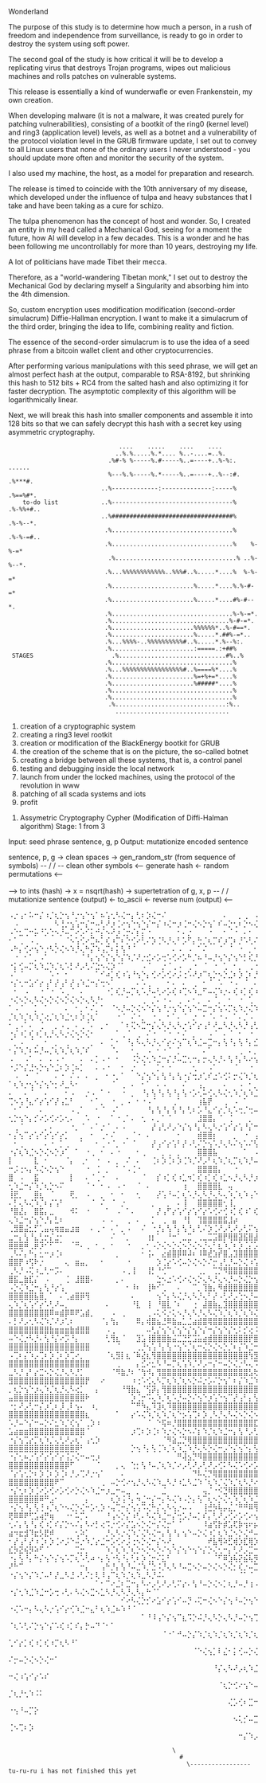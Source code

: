 Wonderland

The purpose of this study is to determine how much a person, in a rush of freedom and independence from surveillance, is ready to go in order to destroy the system using soft power. 

The second goal of the study is how critical it will be to develop a replicating virus that destroys Trojan programs, wipes out malicious machines and rolls patches on vulnerable systems.


This release is essentially a kind of wunderwafle or even Frankenstein, my own creation.

When developing malware (it is not a malware, it was created purely for patching vulnerabilities), consisting of a bootkit of the ring0 (kernel level) and ring3 (application level) levels, as well as a botnet and a vulnerability of the protocol violation level in the GRUB firmware update, I set out to convey to all Linux users that none of the ordinary users I never understood - you should update more often and monitor the security of the system.

I also used my machine, the host, as a model for preparation and research.

The release is timed to coincide with the 10th anniversary of my disease, which developed under the influence of tulpa and heavy substances that I take and have been taking as a cure for schizo.

The tulpa phenomenon has the concept of host and wonder. So, I created an entity in my head called a Mechanical God, seeing for a moment the future, how AI will develop in a few decades. This is a wonder and he has been following me uncontrollably for more than 10 years, destroying my life.

A lot of politicians have made Tibet their mecca.

Therefore, as a "world-wandering Tibetan monk," I set out to destroy the Mechanical God by declaring myself a Singularity and absorbing him into the 4th dimension.

So, custom encryption uses modification modification (second-order simulacrum) Diffie-Hallman encryption. I want to make it a simulacrum of the third order, bringing the idea to life, combining reality and fiction.

The essence of the second-order simulacrum is to use the idea of a seed phrase from a bitcoin wallet client and other cryptocurrencies.

After performing various manipulations with this seed phrase, we will get an almost perfect hash at the output, comparable to RSA-8192, but shrinking this hash to 512 bits + RC4 from the salted hash and also optimizing it for faster decryption. The asymptotic complexity of this algorithm will be logarithmically linear.

Next, we will break this hash into smaller components and assemble it into 128 bits so that we can safely decrypt this hash with a secret key using asymmetric cryptography.

                                   ....    .....    ....    ....                                    
                                  ..%.%.....%.*.... %..-....=..%.                                   
                                .%#-% %-----%.#-----%..=----+..%-%:.         ......                 
                                %---%.%-----%.*-----%..=----+..%--:#.       .%***#.                 
                              ..%-------------:--------------:-----%       .%==%#*.                 
        to-do list            ..%----------------------------------%      .%-%%+#..                 
                              ..%##################################%     .%-%--*.                   
                               .%..................................%    .%-%-=#..                   
                               .%..................................%    %-%-=*                      
                                .%..................................% ..%-%--*.                      
                               .%...%%%%%%%%%%%%..%%%#..%.....*....%  %-%-=*                        
                               .%.......................%.....*....%.%-#-=*                         
                               .%.......................%.....*....#%-#--*.                         
                               .%..................................%-%-=*.                          
                               .%.................................%-#-=*.                           
                               .%.......................%%%%%%*..%-#==*.                            
                               .%.......................%.....*.##%-=*..                            
                               .%...%%%%-..%%%%%%%%%%#..%.....*.%--%:.                              
                               .%.......................:=====.:+##%                                
     STAGES                      .%..............................#%..%                                
                               .%..................................%                                
                               .%...%%%%%%%%%%%%%%%%%#..%====%*....%                                
                               .%.......................%=+%+=*....%                                
                               .%.......................%#####*....%                                
                               .%..................................%                                
                               .%..................................%                                
                                .%...............................:%..                               
                                  ................................       


1) creation of a cryptographic system
2) creating a ring3 level rootkit
3) creation or modification of the BlackEnergy bootkit for GRUB
4) the creation of the scheme that is on the picture, the so-called botnet
5) creating a bridge between all these systems, that is, a control panel
6) testing and debugging inside the local network
7) launch from under the locked machines, using the protocol of the revolution in www
8) patching of all scada systems and iots
9) profit



1. Assymetric Cryptography Cypher (Modification of Diffi-Halman algorithm)
Stage: 1 from 3

Input: seed phrase sentence, g, p
Output: mutationize encoded sentence

sentence, p, g -> clean spaces -> gen_random_str (from sequence of symbols) --
                                                                            /
                                                                           /
       --  clean other symbols <-- generate hash <- random permutations <--
       \
        \
          --> to ints (hash) -> x = nsqrt(hash) -> supertetration of g, x, p --
                                                                              /
                                                                             /
    mutationize sentence (output) <-  to_ascii <- reverse num (output)   <--  



⠠⡐⢠⠂⠥⠒⡌⠰⡈⢆⡑⢢⠘⡐⢢⠑⢢⠁⠦⢡⢂⠣⢌⠒⡄⢃⠆⡱⢌⠒⠌⠀⠀⠀⠀⠀⠀⠀⠀⠀⠀⠀⠄⠀⠀⡀⢀⠀⠠⠀⠠⠀⠀⠀⠀⠀⠀⠀⠣⢘⡐⢢⢡⠒⡌⠒⠤⢃⠜⡰⢈⠔⢢⠑⢢⠑⡌⠒⡌⠰⢌⠒⡰⢈⠒⢌⠢⡑⢢⠁⠎⠤⡑⢂⠆⡑⠢⢌
⠠⠑⣂⢉⠒⡥⠘⡡⢑⠢⡘⠤⡉⠔⡡⠊⡅⠚⡌⠢⠜⡰⢈⡒⠌⡆⡍⠐⠀⠀⠀⠀⠀⠂⠄⡐⠀⠀⠀⠐⠀⠀⠂⠈⠐⠀⠄⠂⠀⠂⠁⢀⠀⠠⢀⠀⠀⠀⡀⠀⠈⠢⢡⢊⠔⣉⠦⡁⢎⠰⡉⠆⡑⢊⠔⢃⠌⡱⢈⠣⡘⢄⠃⡡⠋⡄⢓⡈⢆⡉⠎⡰⢉⠆⡘⠡⢃⠌
⠠⠓⡄⢊⠔⢢⠑⡐⠣⡑⢌⠢⠱⡘⢄⠓⡌⠱⢠⡉⠆⡅⢣⠘⠈⠀⠀⠀⠀⠀⠀⠀⠄⠠⠀⠠⠀⠁⠌⠀⠀⠈⠀⠈⠀⠐⠀⡀⠂⠀⠐⠀⠂⠁⡀⠠⠁⠀⠀⠀⠀⠀⠀⠈⠘⡄⢢⠑⡌⢢⠑⡌⠱⡈⠜⡐⣊⠔⡡⢒⠡⢊⠔⡡⠓⡈⠦⠘⠤⡘⢢⠑⡌⢢⠑⡃⢎⡘
⠐⡅⢊⠤⡉⢆⠱⣈⠱⡈⢆⠡⡃⠜⡠⢃⠌⣑⠢⢌⡱⠈⠁⠀⠀⠀⠠⠈⠀⠀⡐⠈⢀⠠⠀⢀⠐⠀⠈⠀⠐⠀⢁⠀⠂⡀⠀⢀⠐⠠⠁⠈⠀⠀⠀⠀⠀⠡⠐⠀⠂⠀⠀⠀⠀⠀⠁⠊⠴⡁⢎⠰⢡⠘⢢⠑⡄⢊⠔⡡⢊⠔⡨⢐⠡⠜⡰⠉⢆⡑⠢⡑⣈⠆⡱⢈⠆⡘
⠐⡌⢂⠒⣡⠊⡔⢠⠃⡜⢠⠃⡜⢠⠱⣈⠒⡌⢒⠢⠁⠀⠀⠀⠀⠄⠡⢀⠀⠀⠀⠂⠄⠀⠄⠀⢀⠀⠂⠈⠀⠡⠀⠐⠠⠀⠈⠀⠄⠀⠂⠀⠠⠀⠀⠐⠈⠐⠀⠡⢀⠈⠀⠄⠀⠀⠀⠀⠐⡁⢎⡘⠤⡉⢆⠡⡘⠤⢃⠔⡡⢎⠰⢉⠢⠱⣀⠋⠤⢌⠱⡐⠄⢎⠰⡁⢎⠰
⠐⢌⠢⡑⢄⠣⢌⠢⡑⢌⠢⡑⢌⠢⡑⢄⠣⡘⠂⠀⠀⠀⠀⠁⠀⠀⢀⠀⡈⠄⠐⠠⠀⢀⠀⠄⠂⡀⠀⠄⠈⡀⠀⠂⠀⠐⠀⢁⠀⠁⠠⠈⠀⠀⡁⠀⠁⠀⠀⠀⠄⠀⠂⡀⠂⠌⡀⠁⠀⠈⠢⡘⠤⡑⢌⠢⠑⡌⢢⠘⡐⢢⠑⡌⢢⠑⠤⣉⠒⡌⢢⠡⡉⢆⠱⡐⢌⠱
⡈⢆⠱⡈⢆⠱⡈⢔⡈⢆⠱⣈⢂⠆⡱⢈⢆⠁⠀⠀⠀⠐⠈⠀⠌⠐⡀⠀⠐⢀⠀⠂⠁⠄⠈⠀⡐⠀⠂⠈⠄⠐⠠⠀⠁⠄⡈⠠⠀⠂⢀⠠⠁⠄⠀⢈⠀⠀⡀⠠⢀⠀⠄⢀⠈⠄⠀⡀⠂⠀⠀⠁⠆⢍⠢⣉⠒⡌⢄⠣⡘⢄⠣⡐⢡⠊⡔⢠⠃⠜⣀⠣⡘⢄⠣⡘⢠⢃
⠐⡌⠰⡁⢎⠰⡁⢆⡘⢄⠣⡐⢌⠢⡑⢌⠂⠀⠀⠀⠀⠁⢀⠈⠀⢀⠀⠌⠐⠀⠈⠐⠀⠂⠌⠀⡀⠀⠀⠠⠈⠀⠄⠈⠀⠂⠀⠐⠀⠈⡀⠠⠀⠈⢀⠀⠂⠀⡀⠀⢀⠀⠈⠀⠀⡀⠀⠄⠀⡁⠂⠀⠘⡄⠣⢄⠣⡘⢄⠊⡔⠌⢢⠉⢆⠱⣈⠤⣉⠒⡄⢣⠘⡄⢣⠘⡄⣊
⠂⡌⠱⡈⠆⠥⡘⠤⡈⢆⠱⡈⢆⠱⡈⠎⠀⠀⠀⠀⠈⠄⠀⠀⠂⡀⠀⠠⠀⠂⠐⠈⠀⡁⠀⠀⠀⠀⠄⠁⠀⠀⠀⠀⠀⢀⠀⠄⡀⠠⠀⠀⠠⠁⠀⠄⠀⠄⠠⠐⠀⠀⠀⠄⠀⠄⡁⠠⠐⠀⠂⠀⠀⠨⡑⢌⢂⠱⣈⠒⡌⡘⠤⣉⢂⠒⡄⡒⢄⠣⡘⠄⢣⠘⡄⠣⠔⢢
⠐⡨⠑⡌⣘⠢⡑⢢⠑⣈⠆⡱⢈⠦⡁⠀⠀⠄⠠⠐⠀⠀⠂⠀⡐⠀⠈⠀⠀⡁⠂⠐⠀⠀⠀⠀⢂⠀⠀⠠⠁⠀⠀⠀⠈⠀⠀⠐⠀⠀⠠⠀⠐⠀⠈⠀⠀⠀⠄⠐⠀⠌⠠⠀⠄⠀⡀⠀⠂⠐⡀⠁⠀⠀⠑⡌⢢⠑⡄⢣⠘⡄⢣⠐⡌⢒⡰⢁⠎⣐⠡⢊⠅⡒⢌⠱⡈⢆
⠁⢆⠱⡐⢢⠑⡌⢢⠑⡂⠜⣀⠣⠂⠀⠀⠀⠀⠀⠀⠈⠀⢀⠀⠄⠀⠂⠁⠀⠄⠠⠀⠀⠀⠌⠀⠀⢠⡀⠀⠀⠀⠄⠀⠀⠠⠀⠂⡀⠄⠀⠀⠄⠈⠀⠀⠄⠀⠀⠀⠂⠠⠀⠀⡐⠠⠀⠁⠐⠀⠀⠐⠀⡀⠀⠘⡄⢣⠘⡄⢣⠘⡄⢣⠐⡡⢂⠥⢊⢄⠣⢌⢂⠱⡈⢆⠱⣈
⢉⠢⢡⠘⣄⠊⡔⢡⠊⡜⢠⣁⠃⠀⠀⠀⠂⠁⡀⠀⠐⠀⡀⠠⠀⠂⠐⠠⠈⠀⠀⠀⢀⠁⠀⠀⠀⢰⣧⡟⠀⠀⢀⠀⠠⠀⠁⠀⠀⠀⠂⠁⠈⠀⠀⠄⠀⠀⠀⠀⠀⠠⢀⠁⠀⠀⠂⠈⠀⠠⠁⠀⠀⠀⠀⠀⠘⡄⢣⠘⡄⢣⠘⡄⢃⠆⡡⠘⣄⠊⡔⡈⢆⠡⢒⡈⢒⠤
⢂⡑⢢⠑⡄⡊⠔⡡⢊⠔⡡⢂⠄⠀⠀⠡⠀⠐⠀⠀⠁⠐⢀⠁⠄⠀⢂⠀⠄⡀⠁⠈⠀⠀⠀⠀⠀⣸⣿⣿⡄⠈⠀⢈⠀⠀⠀⡀⠀⠀⢀⠈⠀⠀⠀⠀⡀⠄⠀⠀⠀⠐⡀⠈⠀⠄⠁⡐⠈⠀⠄⠠⠀⠀⠀⠀⠀⡜⢠⢃⠜⡠⠑⡌⢢⠘⡄⠣⢄⠣⡐⢡⠊⡔⢡⠘⡌⠒
⠂⡌⢢⠉⡔⢡⠊⡔⢡⠊⡔⡁⠀⠀⡀⠀⠂⠀⢀⠂⠌⠀⠀⡀⠈⠐⠀⠄⠀⠀⠀⠀⠀⠂⠀⠀⠀⣾⣿⣿⡆⠀⠀⠀⡀⠀⠐⠀⢠⠀⠂⢀⠀⠀⠀⠀⠄⠐⠀⡁⢀⠀⠀⠁⠀⠀⠂⢀⠐⠈⡀⠐⠀⠈⠀⠀⠀⡜⢠⠊⡔⢡⠃⡜⠠⢃⠌⡑⢢⠡⡘⢄⠣⠌⢢⠡⠌⢣
⠐⡌⢆⠱⣈⠢⡑⢌⠢⡑⡰⠁⠀⠁⠀⠐⢀⠀⠂⠀⠄⠐⠀⠀⠀⠂⢀⠀⠀⠁⡀⢀⠀⡀⠀⠀⠀⣿⣿⣿⣧⠀⠀⠀⠀⠀⠁⠀⠠⡇⠀⠀⠀⠀⣇⠀⠂⠀⠀⠀⠈⡄⠀⢀⠂⠀⠐⠀⠠⠀⡀⠀⠌⠀⠄⠀⠀⢈⠆⡱⢈⠆⡱⢈⠱⡈⠜⡠⠃⢆⠱⡈⢆⡉⢆⠱⡘⠤
⠒⡨⢐⠢⡄⠣⢌⠢⡑⢢⠑⠀⠀⠀⠀⠐⠀⢈⠀⡀⠀⠁⠈⠠⢈⠐⠀⠀⠀⠀⠀⠀⠀⠀⠀⠀⠀⣿⣿⣿⣿⡄⠀⠀⠐⠀⠀⠀⠀⣿⠀⠠⠀⠀⣯⠀⠀⠀⠀⠀⠀⡇⠀⠀⠄⠈⢀⠐⠀⠀⠄⠀⠀⠀⠀⠈⠀⠀⡎⠰⡁⢎⠰⣁⠲⡁⢎⠰⡁⢎⠰⣁⠢⡘⢄⠣⡘⡰
⢂⠱⣈⠒⡌⠱⡈⢆⡑⠢⠍⠀⠀⠀⠀⠈⠐⠀⠂⠠⠀⠠⠐⠀⠀⠈⠀⠄⠀⠀⠀⠀⠀⠀⢰⠀⠀⣿⣿⣿⣿⣇⠀⢤⠀⠀⠀⠀⠀⢸⣟⡀⠀⠀⣿⣆⠀⠈⠀⠀⠀⢟⡀⠀⠠⠀⠀⡀⠀⠂⠀⠂⠀⠀⢂⠀⠀⠀⡜⢡⠘⠤⡁⢆⠡⡘⢄⠣⡘⢄⠣⢄⠱⡈⢆⠱⢠⠑
⠄⡃⢄⠣⢌⠱⡈⠆⡌⢡⠃⠀⠀⠀⠀⠀⠈⠀⠌⠀⠈⠀⡐⠀⠀⠀⠀⠀⡀⠀⠀⡀⠀⠄⢸⠀⠀⣿⣿⣿⣿⣿⢂⢸⡀⠀⠀⠀⠀⠘⣿⣜⡄⠀⣿⣯⡄⣀⠀⠀⠀⠺⠅⠀⠐⠀⠀⠀⠁⠀⠠⠀⠁⠄⠀⠀⠀⠀⡜⢠⠋⡔⢡⠊⡔⢡⠊⡔⠡⢊⠔⢊⠰⡁⢎⠰⠁⢎
⢄⠱⣈⠒⡌⢢⠑⡘⡄⣃⠆⠀⠀⠀⠀⠀⠀⠀⠠⠀⠄⠀⠀⢀⠀⠄⠀⠀⡁⠀⢀⠀⣤⠀⠘⡇⠀⢹⣿⣿⣿⣿⣯⣸⡴⠀⠀⠀⠀⢀⣻⣿⣬⣂⡋⢁⣤⢤⢶⣶⣤⣰⣶⠀⠀⠄⢀⠐⠀⠄⠁⡀⠠⠀⠀⠌⠀⠐⡘⡄⢣⠘⡄⢣⠘⡄⢃⠌⡱⢈⠜⡠⢃⠜⡠⢃⠍⢢
⣀⠒⡄⢣⠘⣄⢃⡒⡌⣐⠂⠀⠀⠀⠀⠀⠀⠀⠀⠀⠌⠀⠈⡀⠀⠀⠀⢰⡆⠁⠀⠘⠒⠁⣀⣉⠀⢀⣀⣉⣩⣿⡟⢿⣿⣽⣯⣿⣼⣿⣿⣿⠿⢀⡿⡹⠊⠋⠉⠁⠀⠈⠛⠄⢀⠀⠂⢀⠀⠂⠀⠀⠐⠀⠀⡀⠂⠠⡑⢌⠢⡑⢌⠢⡑⢌⠢⡘⢄⠃⣆⠱⡈⠆⡱⢈⡌⡡
⢀⠣⠌⡄⠓⡄⣂⠒⡰⢈⠆⠀⠀⠀⠀⠀⠀⠀⠀⠀⠀⡀⠀⠀⠀⠀⠂⢨⠄⠀⣔⣾⣿⡿⠿⠼⠆⠸⠿⣞⣱⡞⣿⣠⣹⣿⣿⣿⣿⣿⣿⡟⠰⢫⠗⡐⠀⠀⠀⠀⢄⠀⣶⣤⡀⠀⠀⠂⠀⠀⠀⠀⠐⠀⠀⠀⠀⠀⡱⢈⡔⠡⢊⠤⡑⢌⠢⡑⠌⡒⢠⢃⡘⠤⡑⢌⠰⢡
⢀⠣⡘⠠⢍⠰⣀⢃⠒⡩⠄⠀⠀⠀⠀⠀⠀⠀⠀⠀⠀⠀⠠⢀⢸⠀⠀⢸⡃⠘⢊⠉⠀⠀⠀⠀⠀⢀⡀⠀⢉⡙⠻⣿⣿⣿⣿⣿⣿⣿⣯⣀⣷⣏⡌⠀⠠⠀⠀⠀⢈⠀⣸⣿⣿⠄⠀⠀⠀⠀⡀⠄⠀⠀⠀⠀⠀⠀⣑⠢⣐⠡⢊⠔⢌⠢⡑⢄⠣⡘⢄⠢⡘⠤⡑⢌⡑⢢
⠠⡑⢌⠱⣈⠒⡄⢣⠘⡔⢡⠀⠀⠀⠀⠀⠀⠀⠀⠀⠀⠀⠀⠂⠸⠆⠀⢸⠷⠊⢁⠀⠀⠄⠀⠀⠉⡀⢹⣷⡄⠻⣾⣿⣿⣿⣿⣿⣿⣿⣿⣿⣿⣿⣧⣿⡀⠁⠀⠄⢁⣴⣿⡿⢻⠀⠀⠀⠀⠀⠀⠀⠀⠄⠀⠀⠀⠀⢢⠑⡄⠣⢌⡘⢄⠣⡘⢄⠃⡜⠠⢃⠜⡠⢑⠢⡘⠤
⢄⠱⡈⢆⢡⠊⡔⠡⢃⠜⠤⡀⠀⠀⠀⠀⠀⠀⠀⠄⠀⠀⠀⠀⠘⣇⠀⢸⠀⠘⣿⣇⠈⠆⠀⠀⢐⠀⣼⣿⣷⣄⣹⣿⣿⣿⣿⣿⣿⣿⣿⣿⣿⣿⣿⣿⣿⠿⠶⣾⡿⠿⠟⣡⣾⡀⠀⠀⠀⠠⠀⢀⠀⠀⠀⠀⢀⠠⢅⠪⡐⢅⠢⡘⢄⠣⡘⢄⠣⢌⠱⡈⢆⠱⡈⢆⠱⢌
⠄⡃⠜⡠⢂⠣⢌⠱⡈⠜⡰⢁⠆⠀⠀⠀⠀⠀⠈⡄⢳⡄⠀⠀⠀⠿⡄⢾⣿⣦⣘⠿⣷⣤⣁⣈⣴⣾⣿⢿⣿⣿⣿⣿⣿⣿⣿⣿⣿⣿⣿⣿⣿⣿⣿⣿⣿⣷⣶⣶⣶⣷⣾⣿⣿⠀⠀⠀⠠⢀⠀⠀⠀⠀⠀⠀⠤⢃⡌⢢⠑⡌⢢⠑⡌⢢⠑⡌⠒⡌⢢⠑⡌⢂⠅⡊⢔⠨
⠤⠑⢌⡐⠣⡘⠄⢣⠘⡌⠔⡩⠘⡄⠀⠀⠀⠀⠀⢃⢻⣆⠈⠀⠀⣹⣡⢸⣿⣿⣿⣷⣬⣉⣙⣋⣩⣥⣴⣾⣿⣿⣿⣿⣿⣿⣿⡟⣿⣿⣿⣿⣿⣿⣿⣿⣿⣿⣿⣿⣿⣿⣿⣿⣿⠀⠀⠀⠀⠀⠈⠀⠀⠀⢀⡘⢢⢡⠘⡄⢣⠐⢢⠑⡈⢆⠒⢌⡑⢌⠢⡑⡈⠆⡌⠱⣈⠒
⠠⢉⠆⡌⠱⡠⢉⠆⡱⢈⠆⡱⢉⠔⡀⠀⠀⠀⠀⠈⢆⣻⡇⣆⠈⠷⣜⣆⢻⣿⣿⣿⣿⣿⣿⣿⣿⣿⣿⣿⣿⣿⣿⣿⣿⣿⣿⢳⣻⣿⣿⣿⣿⣿⣿⣿⣿⣿⣿⣿⣿⣿⣿⣿⣿⠀⠀⠀⠀⠀⢀⠀⠀⠀⡄⣊⠔⣂⠣⠘⠤⡉⢆⢡⠱⡈⠜⡠⠒⡌⠒⠤⡑⢌⡐⠣⢄⠩
⣀⠣⡘⢠⠃⡔⣉⠢⡑⢌⡘⢄⠣⡘⡁⠀⠀⠀⠀⠀⠈⠻⣷⡘⠆⠈⢳⠺⡄⢻⣿⣿⣿⣿⣿⣿⣿⣿⣿⣿⣿⣿⣿⣿⣿⣿⣿⣣⢗⣻⣿⣿⣿⣿⣿⣿⣿⣿⣿⣿⣿⣿⣿⣿⡟⠀⠀⠔⠀⠀⠀⠀⠀⠰⢐⠡⢊⢄⠣⡉⢆⠱⡈⢆⠢⡑⠬⡐⡡⠌⡑⢢⠁⠆⡌⠱⣈⠱
⡀⢆⡑⢢⠑⡰⢄⠱⡈⢆⡘⢄⠣⢔⡁⠀⠀⡄⠀⠀⠀⠀⠘⢻⣷⣄⠈⢫⡽⡄⢻⣿⣿⣿⣿⣿⣿⣿⣿⣿⣿⣿⣿⣿⣿⣿⣿⣿⣿⣤⣿⣷⣿⣿⣿⣿⣿⣿⣿⣿⣿⣿⣿⣿⠗⠀⠀⠀⠀⠀⠀⠀⠀⡱⢈⡒⠩⢄⠱⡈⢆⠡⡘⠤⡑⠌⢢⠑⡰⢡⠑⢢⠉⡜⢠⠃⡄⢣
⠐⡂⠜⡠⢃⠒⡌⡰⢁⠆⡸⢀⠇⢢⠄⠀⠰⡀⠀⠀⠀⠀⠀⠀⠉⠛⠳⣄⠹⣹⢆⠹⣿⣿⣿⣿⣿⣿⣿⣿⣿⣿⣿⣿⣿⣿⣿⣿⣿⣿⣿⣿⣿⣿⣿⣿⣿⣿⣿⣿⣿⣿⣿⣿⣆⠀⠀⠀⠀⠀⠁⠀⠀⡔⠡⢌⠱⡈⢆⠱⡈⢆⠑⡢⢡⢉⠆⡱⢀⠣⡘⢄⠣⢌⠢⡑⢌⠢
⠡⡘⠤⠑⡌⠒⠤⡑⠌⣂⠱⡈⢎⢢⠁⢀⡱⠰⠀⠀⠀⠀⠀⠀⠀⠀⠀⠈⠀⠑⢯⠶⡘⣿⣿⣿⣿⣿⣿⣿⣿⣿⣿⣿⣿⣿⣿⣿⣏⣡⣴⣶⣶⣿⣿⣿⣿⣿⣿⣿⣿⣿⣿⣿⠈⠀⠀⠀⠀⠀⠀⠀⠀⡰⢉⠆⡱⢈⠆⠱⡐⢌⠢⡑⠢⠌⡆⠱⡈⢆⠱⣈⠒⡄⢣⠘⡠⢃
⠐⡌⢢⢉⡔⡉⢆⠱⡈⢄⢃⠜⡠⢆⠁⢠⢂⡱⠀⠀⠀⠀⠀⠀⠀⠀⠀⠀⠀⠀⠈⠻⣵⣈⡙⢿⣿⣿⣿⣿⣿⣿⣿⣿⣿⣿⣿⣿⣿⣿⣿⣿⣿⣿⣿⣿⣿⣿⣿⣿⣿⣿⡿⠃⠀⠀⠀⠀⠀⠀⠀⠀⠀⡑⢢⠘⡄⢣⢈⠱⡈⢆⠱⣈⠱⡘⢄⠣⡑⢌⠒⡠⠑⡌⢢⠑⡄⢣
⠐⡌⢂⠦⡐⢡⠊⡔⢡⠊⡔⢨⡐⢌⠒⠤⢒⡰⠀⠀⠀⠀⠀⠀⠀⠀⠀⠀⠀⠀⠀⠀⠀⠛⢼⣢⡙⠻⣿⣿⣿⣿⣿⣿⣿⣿⣿⣿⣿⣿⣿⣿⣿⣿⣿⣿⣿⣿⣿⣿⡿⠋⠀⠀⠀⠀⠈⠀⠀⠀⡀⢄⠀⢑⡂⢣⠘⠤⡈⢆⠱⡈⠔⡠⢃⠜⡠⢃⠜⡠⢊⠅⠣⢌⠡⢊⠔⡡
⠈⡔⢡⢂⡑⠆⡱⢈⠆⡱⢈⠆⡘⡠⢉⠜⡐⢢⠁⠀⠀⠀⠄⠀⠀⠀⠀⠀⠀⠀⠀⠀⠀⠀⠀⠀⠙⠧⢌⡙⢿⣿⣿⣿⣿⣿⣿⣿⣿⣿⣿⣿⣿⣿⣿⣿⣿⣿⠟⠉⠀⠀⠀⠀⠀⠀⠀⢀⠀⠤⡑⢊⠔⢢⡘⢄⠣⢌⠱⣀⠣⡘⠰⣁⠣⣈⠱⠈⢆⠱⡈⢌⠱⡈⢆⠣⡘⠔
⠐⡌⢂⠆⡱⢈⠔⡡⢊⠔⡡⢊⠔⡑⢌⠢⠱⣈⠒⡰⣀⠒⠤⣀⠀⡀⠀⠀⠀⠀⣈⠀⠀⠀⠀⠀⠀⠀⢤⡈⠐⠪⣙⢿⣿⣿⣿⣿⣿⣿⣿⣿⣿⣿⣿⠿⠛⣠⠂⠀⠀⠀⠀⠀⡄⠀⠀⠀⠀⢆⡱⢨⠘⡄⠲⣈⠒⡌⠒⡄⠣⢌⠱⠠⡑⡄⢣⠉⢆⠢⡑⢌⢂⠱⡈⢆⠱⣈
⠐⡌⢢⠘⡄⢣⢘⠰⡈⢆⠑⠢⢌⡑⢌⠒⡡⢂⡱⠐⢤⢉⠒⡌⢢⢡⠩⢌⠓⡌⢄⠣⢢⡐⠤⠠⠀⠀⢸⣚⡳⢧⡤⣌⡈⠛⠛⠿⢻⢟⠿⠿⠟⢋⣡⢴⡛⢶⠀⠀⠐⠂⠥⡉⠄⠀⠀⠀⠘⢠⠢⡑⡌⠰⢃⠄⠣⢌⠱⣈⠒⡌⢒⡡⡘⠤⡁⠎⡄⢃⠜⡠⢊⠔⡡⢊⠔⢢
⢂⠌⡄⢣⠘⡄⢎⠰⡁⠎⡌⡑⠢⠌⡄⠣⠔⡃⢔⠩⡐⢊⠔⡌⣡⠢⡑⢌⠒⡌⢌⡒⠁⠈⠀⠀⠀⠀⠸⣴⢫⡗⡾⣡⢏⡷⢲⠖⡦⣴⠲⣖⣺⠹⣖⡣⣟⠾⠀⠀⠀⠀⢂⠵⡁⠀⠀⠀⡘⢄⠣⡐⢌⠱⡈⢌⠣⢌⠒⡄⢣⠘⡄⢢⠑⠤⡑⢌⠰⡁⢆⠱⣈⠢⡑⢌⠚⠤
⠂⡜⢠⠃⡜⠰⢈⠆⡱⢈⠔⡨⠑⠬⡐⠱⡈⡔⣈⠒⡡⢊⠔⡨⢐⠢⡑⢌⠒⡌⠢⠜⡀⠀⠀⠀⠀⠀⠀⠞⣧⢻⠵⣋⢾⡱⣏⢿⡱⣎⡳⣝⢮⡻⠵⠋⠈⠀⠀⠀⠀⠀⢉⡒⡀⠀⠀⠀⠱⡈⢆⠱⡈⢆⡑⠢⡑⠢⡑⠌⢢⠑⡌⢢⠑⢢⠑⡌⡑⢌⢂⠒⡄⢃⠜⡠⣉⠒
⠐⡄⢣⠘⡄⠓⡌⢢⠑⡌⢢⠡⡉⢆⠡⢃⠴⠐⡄⢣⠐⢣⠘⡄⢃⠆⡱⢈⡒⠌⣅⠃⠀⠀⠀⠀⠀⠀⠀⠀⠈⠋⠿⣱⢧⡝⣮⢧⡻⠜⠓⠉⠀⠀⠀⠀⠀⠀⠀⠀⠀⠀⠀⠒⡄⠀⠀⢠⠓⡘⡄⢣⠘⠤⣈⠱⡈⣑⠨⡘⢄⠣⠘⠤⣉⠢⡑⠤⡑⢌⠢⡑⢌⡂⢎⡐⠤⣉
⠐⡌⢢⠑⡌⠱⡈⠤⠃⡜⣀⠣⣘⠠⢃⠌⡂⢇⠸⢠⠉⢆⠱⡈⢆⠱⣀⠣⡘⠬⠄⠀⠀⠀⠀⠀⠀⠀⠀⠀⠀⠀⠀⠀⠀⠈⠁⠈⠀⠀⠀⠀⠀⠀⠀⠀⠀⠀⠀⠀⠀⠀⠀⠀⠀⠀⠁⠂⠉⠔⣈⠆⣉⠒⡄⠣⠔⡠⢃⠜⡠⢃⠍⡔⠄⢣⠘⠤⡑⢌⠢⡁⢆⡘⠤⡘⢰⠠
⠐⡌⢂⠱⣈⠱⣈⠒⡡⢒⠠⢃⠄⠣⢌⠢⣉⠢⣁⠣⡘⢄⠣⡘⢄⠣⡄⠓⠈⠁⠀⠀⠀⠀⠀⠀⠀⠀⠀⠀⠀⠀⠀⠀⠀⠀⠀⠀⠀⠀⠀⠀⠀⠀⠀⠀⠀⠀⠀⠀⠀⠀⠀⠀⠀⠀⠀⠀⠀⠀⠀⠊⠔⠣⢌⡑⡊⠔⣡⠊⡔⢡⠊⠤⡙⠠⢍⠒⢌⠢⠑⡌⢢⠘⠤⡑⢢⠑
⠐⢌⠡⠒⡄⠣⢄⠣⡐⢡⠊⡔⢊⠱⣈⠒⣄⠃⢆⠱⣈⠦⠱⠘⠈⠀⠀⠀⠀⠀⠀⠀⠀⠀⠀⠀⠀⠀⠀⠀⠀⠀⠀⠀⠀⠀⠀⠀⠀⠀⠀⠀⠀⠀⠀⠀⠀⠀⠀⠀⠀⠀⠀⠀⠀⠀⠀⠀⠀⠀⠀⠀⠀⠀⠀⠁⠘⠸⢠⠑⡌⢢⠉⣆⠩⡑⠬⡘⢄⠣⡑⢄⠣⡘⠤⡑⢢⢉
⠈⢆⠡⢃⠌⡑⢢⠑⡌⠡⢎⠰⡁⠎⡄⡓⠤⠙⠈⠂⠁⠀⠀⠀⠀⠀⠀⠀⠀⠀⠀⠀⠀⠀⠀⠀⠀⠀⠀⠀⠀⠀⠀⠀⠀⠀⠀⠀⠀⠀⠀⠀⠀⠀⠀⠀⠀⠀⠀⠀⠀⠀⠀⠀⠀⠀⠀⠀⠀⠀⠀⠀⠀⠀⠀⠀⠀⠀⠀⠈⠐⠁⠚⠤⡑⡌⠱⡈⢆⠱⡈⢆⠱⡈⢆⠱⡈⢆
⢁⠊⡔⡁⢎⠰⡁⢎⠰⡉⢆⠣⠘⠁⠀⠀⠀⠀⠀⠀⠀⠀⠀⠀⠀⠀⠀⠀⠀⠀⠀⠀⠀⠀⠀⠀⠀⠀⠀⠀⠀⠀⠀⠀⠀⠀⠀⠀⠀⠀⠀⠀⠀⠀⠀⠀⠀⠀⠀⠀⠀⠀⠀⠀⠀⠀⠀⠀⠀⠀⠀⠀⠀⠀⠀⠀⠀⠀⠀⠀⠀⠀⠀⠀⠀⠈⠑⢌⢢⡁⠇⣌⠂⡅⢊⠤⡑⢌
⠌⡒⠤⡑⢌⠢⡑⢌⠒⠁⠀⠀⠀⠀⠀⠀⠀⠀⠀⠀⠀⠀⠀⠀⠀⠀⠀⠀⠀⠀⠀⠀⠀⠀⠀⠀⠀⠀⠀⠀⠀⠀⠀⠀⠀⠀⠀⠀⠀⠀⠀⠀⠀⠀⠀⠀⠀⠀⠀⠀⠀⠀⠀⠀⠀⠀⠀⠀⠀⠀⠀⠀⠀⠀⠀⠀⠀⠀⠀⠀⠀⠀⠀⠀⠀⠀⠀⠀⠀⠘⡌⢄⠣⠜⡠⢆⠱⣈
⠒⢌⠰⢡⠊⡔⠡⠎⠀⠀⠀⠀⠀⠀⠀⠀⠀⠀⠀⠀⠀⠀⠀⠀⠀⠀⠀⠀⠀⠀⠀⠀⠀⠀⠀⠀⠀⠀⠀⠀⠀⠀⠀⠀⠀⠀⠀⠀⠀⠀⠀⠀⠀⠀⠀⠀⠀⠀⠀⠀⠀⠀⠀⠀⠀⠀⠀⠀⠀⠀⠀⠀⠀⠀⠀⠀⠀⠀⠀⠀⠀⠀⠀⠀⠀⠀⠀⠀⠀⠀⠈⢆⡑⢊⠔⢢⠑⠤
⡈⢆⡘⢂⠱⠨⠅⠀⠀⠀⠀⠀⠀⠀⠀⠀⠀⠀⠀⠀⠀⠀⠀⠀⠀⠀⠀⠀⠀⠀⠀⠀⠀⠀⠀⠀⠀⠀⠀⠀⠀⠀⠀⠀⠀⠀⠀⠀⠀⠀⠀⠀⠀⠀⠀⠀⠀⠀⠀⠀⠀⠀⠀⠀⠀⠀⠀⠀⠀⠀⠀⠀⠀⠀⠀⠀⠀⠀⠀⠀⠀⠀⠀⠀⠀⠀⠀⠀⠀⠀⠀⠀⢌⡡⢊⠆⣉⠒
⠐⢢⠘⠤⡉⡕⠀⠀⠀⠀⠀⠀⠀⠀⠀⠀⠀⠀⠀⠀⠀⠀⠀⠀⠀⠀⠀⠀⠀⠀⠀⠀⠀⠀⠀⠀⠀⠀⠀⠀⠀⠀⠀⠀⠀⠀⠀⠀⠀⠀⠀⠀⠀⠀⠀⠀⠀⠀⠀⠀⠀⠀⠀⠀⠀⠀⠀⠀⠀⠀⠀⠀⠀⠀⠀⠀⠀⠀⠀⠀⠀⠀⠀⠀⠀⠀⠀⠀⠀⠀⠀⠀⠀⠢⢅⡊⠤⣉
⢈⠢⢉⠆⡱⠀⠀⠀⠀⠀⠀⠀⠀⠀⠀⠀⠀⠀⠀⠀⠀⠀⠀⠀⠀⠀⠀⠀⠀⠀⠀⠀⠀⠀⠀⠀⠀⠀⠀⠀⠀⠀⠀⠀⠀⠀⠀⠀⠀⠀⠀⠀⠀⠀⠀⠀⠀⠀⠀⠀⠀⠀⠀⠀⠀⠀⠀⠀⠀⠀⠀⠀⠀⠀⠀⠀⠀⠀⠀⠀⠀⠀⠀⠀⠀⠀⠀⠀⠀⠀⠀⠀⠀⠀⠒⡌⠱⡠

                                                  \
                                                    #
                                                      \----------------- tu-ru-ru i has not finished this yet


                                                  
